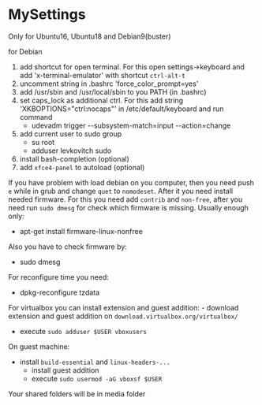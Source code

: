 # MySettings

Only for Ubuntu16, Ubuntu18 and Debian9(buster)

for Debian
  1) add shortcut for open terminal. For this open settings->keyboard and
     add 'x-terminal-emulator' with shortcut `ctrl-alt-t`
  2) uncomment string in .bashrc 'force_color_prompt=yes'
  3) add /usr/sbin and /usr/local/sbin to you PATH (in .bashrc)
  4) set caps_lock as additional ctrl. For this add string
     'XKBOPTIONS="ctrl:nocaps"' in /etc/default/keyboard and run command
      - udevadm trigger --subsystem-match=input --action=change
  5) add current user to sudo group
      - su root
      - adduser levkovitch sudo
  6) install bash-completion (optional)
  7) add `xfce4-panel` to autoload (optional)

If you have problem with load debian on you computer, then you need push `e`
while in grub and change `quet` to `nomodeset`. After it you need install 
needed firmware. For this you need add `contrib` and `non-free`, after you
need run `sudo dmesg` for check which firmware is missing.
Usually enough only:
  - apt-get install firmware-linux-nonfree

Also you have to check firmware by:
  - sudo dmesg


For reconfigure time you need:
  - dpkg-reconfigure tzdata


For virtualbox you can install extension and guest addition:
	- download extension and guest addition on `download.virtualbox.org/virtualbox/`
  - execute `sudo adduser $USER vboxusers`

On guest machine:
  - install `build-essential` and `linux-headers-...`
	- install guest addition
	- execute `sudo usermod -aG vboxsf $USER`

Your shared folders will be in media folder
